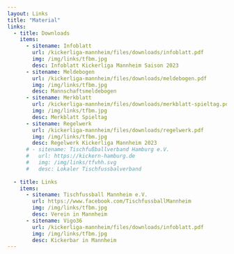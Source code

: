 ```yaml
---
layout: Links
title: "Material"
links:
  - title: Downloads
    items:
      - sitename: Infoblatt
        url: /kickerliga-mannheim/files/downloads/infoblatt.pdf
        img: /img/links/tfbm.jpg
        desc: Infoblatt Kickerliga Mannheim Saison 2023
      - sitename: Meldebogen
        url: /kickerliga-mannheim/files/downloads/meldebogen.pdf
        img: /img/links/tfbm.jpg
        desc: Mannschaftsmeldebogen
      - sitename: Merkblatt
        url: /kickerliga-mannheim/files/downloads/merkblatt-spieltag.pdf
        img: /img/links/tfbm.jpg
        desc: Merkblatt Spieltag
      - sitename: Regelwerk
        url: /kickerliga-mannheim/files/downloads/regelwerk.pdf
        img: /img/links/tfbm.jpg
        desc: Regelwerk Kickerliga Mannheim 2023
      # - sitename: Tischfußballverband Hamburg e.V.
      #   url: https://kickern-hamburg.de
      #   img: /img/links/tfvhh.svg
      #   desc: Lokaler Tischfussbalverband
        
  - title: Links
    items:
      - sitename: Tischfussball Mannheim e.V.
        url: https://www.facebook.com/TischfussballMannheim
        img: /img/links/tfbm.jpg
        desc: Verein in Mannheim
      - sitename: Vigo36
        url: /kickerliga-mannheim/files/downloads/infoblatt.pdf
        img: /img/links/tfbm.jpg
        desc: Kickerbar in Mannheim
---
```

